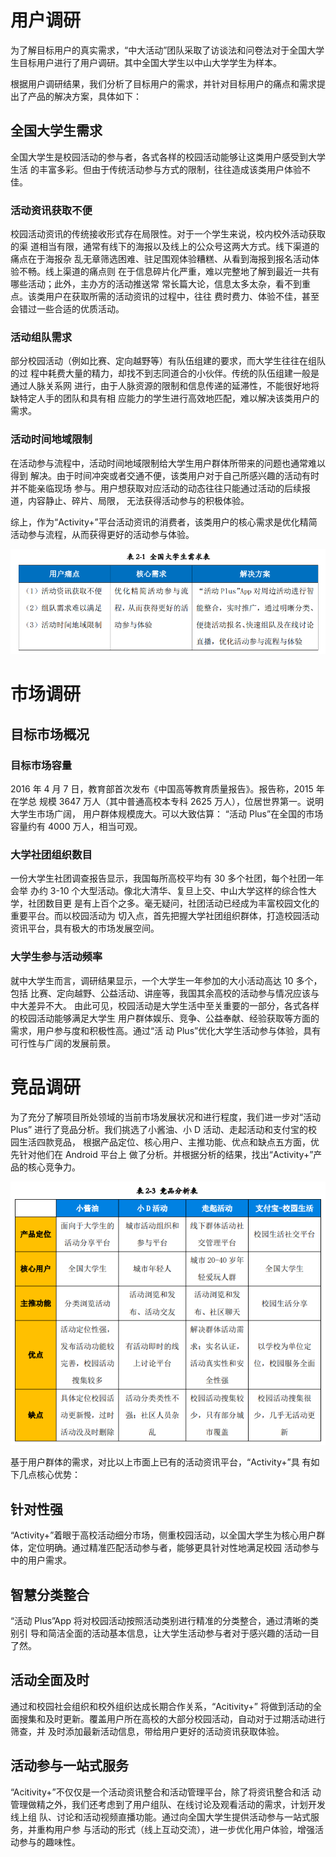 # 用户调研
为了解目标用户的真实需求，“中大活动”团队采取了访谈法和问卷法对于全国大学生目标用户进行了用户调研。其中全国大学生以中山大学学生为样本。

根据用户调研结果，我们分析了目标用户的需求，并针对目标用户的痛点和需求提
出了产品的解决方案，具体如下：

## 全国大学生需求 
全国大学生是校园活动的参与者，各式各样的校园活动能够让这类用户感受到大学生活
的丰富多彩。但由于传统活动参与方式的限制，往往造成该类用户体验不佳。

### 活动资讯获取不便
校园活动资讯的传统接收形式存在局限性。对于一个学生来说，校内校外活动获取的渠
道相当有限，通常有线下的海报以及线上的公众号这两大方式。线下渠道的痛点在于海报杂
乱无章筛选困难、驻足围观体验糟糕、从看到海报到报名活动体验不畅。线上渠道的痛点则
在于信息碎片化严重，难以完整地了解到最近一共有哪些活动；此外，主办方的活动推送常
常长篇大论，信息太多太杂，看不到重点。该类用户在获取所需的活动资讯的过程中，往往
费时费力、体验不佳，甚至会错过一些合适的优质活动。

### 活动组队需求
部分校园活动（例如比赛、定向越野等）有队伍组建的要求，而大学生往往在组队的过
程中耗费大量的精力，却找不到志同道合的小伙伴。传统的队伍组建一般是通过人脉关系网
进行，由于人脉资源的限制和信息传递的延滞性，不能很好地将缺特定人手的团队和具有相
应能力的学生进行高效地匹配，难以解决该类用户的需求。

### 活动时间地域限制 
在活动参与流程中，活动时间地域限制给大学生用户群体所带来的问题也通常难以得到
解决。由于时间冲突或者交通不便，该类用户对于自己所感兴趣的活动有时并不能亲临现场
参与。用户想获取对应活动的动态往往只能通过活动的后续报道，内容静止、碎片、局限，
无法获得活动参与的积极体验。

综上，作为“Activity+”平台活动资讯的消费者，该类用户的核心需求是优化精简活动参与流程，从而获得更好的活动参与体验。

![](pic/3.png)

# 市场调研
## 目标市场概况 
### 目标市场容量 
2016 年 4 月 7 日，教育部首次发布《中国高等教育质量报告》。报告称，2015 年在学总
规模 3647 万人（其中普通高校本专科 2625 万人），位居世界第一。说明大学生市场广阔，
用户群体规模庞大。可以大致估算：
“活动 Plus”在全国的市场容量约有 4000 万人，相当可观。

### 大学社团组织数目
一份大学生社团调查报告显示，我国每所高校平均有 30 多个社团，每个社团一年会举
办约 3-10 个大型活动。像北大清华、复旦上交、中山大学这样的综合性大学，社团数目更
是有上百个之多。毫无疑问，社团活动已经成为丰富校园文化的重要平台。而以校园活动为
切入点，首先把握大学社团组织群体，打造校园活动资讯平台，具有极大的市场发展空间。

### 大学生参与活动频率 
就中大学生而言，调研结果显示，一个大学生一年参加的大小活动高达 10 多个，包括
比赛、定向越野、公益活动、讲座等，我国其余高校的活动参与情况应该与中大差异不大。
由此可见，校园活动是大学生活中至关重要的一部分，各式各样的校园活动能够满足大学生
用户群体娱乐、竞争、公益奉献、经验获取等方面的需求，用户参与度和积极性高。通过“活
动 Plus”优化大学生活动参与体验，具有可行性与广阔的发展前景。

# 竞品调研
为了充分了解项目所处领域的当前市场发展状况和进行程度，我们进一步对“活动 Plus”
进行了竞品分析。我们挑选了小酱油、小 D 活动、走起活动和支付宝的校园生活四款竞品，
根据产品定位、核心用户、主推功能、优点和缺点五方面，优先针对他们在 Android 平台上
做了分析。并根据分析的结果，找出“Activity+”产品的核心竞争力。

![](pic/竞品分析表.png)

基于用户群体的需求，对比以上市面上已有的活动资讯平台，“Activity+”具
有如下几点核心优势：

## 针对性强 
“Activity+”着眼于高校活动细分市场，侧重校园活动，以全国大学生为核心用户群体，定位明确。通过精准匹配活动参与者，能够更具针对性地满足校园
活动参与中的用户需求。

## 智慧分类整合 
“活动 Plus”App 将对校园活动按照活动类别进行精准的分类整合，通过清晰的类别引
导和简洁全面的活动基本信息，让大学生活动参与者对于感兴趣的活动一目了然。

## 活动全面及时
通过和校园社会组织和校外组织达成长期合作关系，“Acitivity+” 将做到活动的全
面搜集和及时更新。覆盖用户所在高校的大部分校园活动，自动对于过期活动进行筛查，并
及时添加最新活动信息，带给用户更好的活动资讯获取体验。

## 活动参与一站式服务 
“Acitivity+”不仅仅是一个活动资讯整合和活动管理平台，除了将资讯整合和活
动管理做精之外，我们还考虑到了用户组队、在线讨论及观看活动的需求，计划开发线上组
队、讨论和活动视频直播功能。通过向全国大学生提供活动参与一站式服务，并重构用户参
与活动的形式（线上互动交流），进一步优化用户体验，增强活动参与的趣味性。